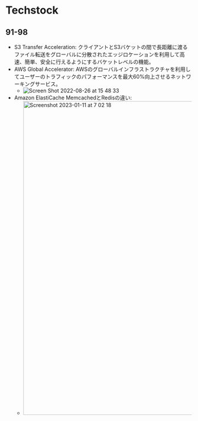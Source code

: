 # Techstock

## 91-98
- S3 Transfer Acceleration: クライアントとS3バケットの間で長距離に渡るファイル転送をグローバルに分散されたエッジロケーションを利用して高速、簡単、安全に行えるようにするバケットレベルの機能。
- AWS Global Accelerator: AWSのグローバルインフラストラクチャを利用してユーザーのトラフィックのパフォーマンスを最大60%向上させるネットワーキングサービス。
  - ![Screen Shot 2022-08-26 at 15 48 33](https://user-images.githubusercontent.com/61643054/186840253-0a1a1860-6e4f-42a5-a65f-9e0f10aeb3b6.png)
- Amazon ElastiCache MemcachedとRedisの違い:
  - <img width="849" alt="Screenshot 2023-01-11 at 7 02 18" src="https://user-images.githubusercontent.com/61643054/211672048-462b18c2-cf40-44f2-a94d-cf94f0788947.png">